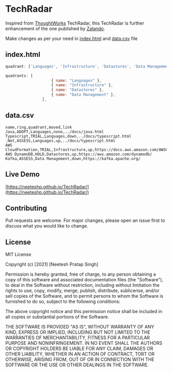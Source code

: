 # TechRadar

Inspired from [ThoughtWorks](https://www.thoughtworks.com/radar) TechRadar, this TechRadar is further enhancement of the one published by [Zalando](https://github.com/zalando/tech-radar).

Make changes as per your need in [index.html](https://github.com/neeteshp/TechRadar/blob/master/index.html) and [data.csv](https://github.com/neeteshp/TechRadar/blob/master/data.csv) file

## index.html

```js
quadrant: ['Languages', 'Infrastructure', 'Datastores', 'Data Management'].indexOf(row.quadrant),
```

```js
quadrants: [
					{ name: "Languages" },
					{ name: "Infrastructure" },
					{ name: "Datastores" },
					{ name: "Data Management" },
				],
```
## data.csv

```csv
name,ring,quadrant,moved,link
Java,ADOPT,Languages,none,../docs/java.html
Typescript,TRIAL,Languages,down,../docs/typescript.html
.Net,ASSESS,Languages,up,../docs/typescript.html
AWS CloudFormation,TRIAL,Infrastructure,up,https://docs.aws.amazon.com/AWSCloudFormation/latest/UserGuide/Welcome.html
AWS DynamoDB,HOLD,Datastores,up,https://aws.amazon.com/dynamodb/
Kafka,ASSESS,Data Management,down,https://kafka.apache.org/
```

## Live Demo
[https://neeteshp.github.io/TechRadar/](https://neeteshp.github.io/TechRadar/)

## Contributing
Pull requests are welcome. For major changes, please open an issue first to discuss what you would like to change.


## License
MIT License

Copyright (c) [2021] [Neetesh Pratap Singh]

Permission is hereby granted, free of charge, to any person obtaining a copy
of this software and associated documentation files (the "Software"), to deal
in the Software without restriction, including without limitation the rights
to use, copy, modify, merge, publish, distribute, sublicense, and/or sell
copies of the Software, and to permit persons to whom the Software is
furnished to do so, subject to the following conditions:

The above copyright notice and this permission notice shall be included in all
copies or substantial portions of the Software.

THE SOFTWARE IS PROVIDED "AS IS", WITHOUT WARRANTY OF ANY KIND, EXPRESS OR
IMPLIED, INCLUDING BUT NOT LIMITED TO THE WARRANTIES OF MERCHANTABILITY,
FITNESS FOR A PARTICULAR PURPOSE AND NONINFRINGEMENT. IN NO EVENT SHALL THE
AUTHORS OR COPYRIGHT HOLDERS BE LIABLE FOR ANY CLAIM, DAMAGES OR OTHER
LIABILITY, WHETHER IN AN ACTION OF CONTRACT, TORT OR OTHERWISE, ARISING FROM,
OUT OF OR IN CONNECTION WITH THE SOFTWARE OR THE USE OR OTHER DEALINGS IN THE
SOFTWARE.
